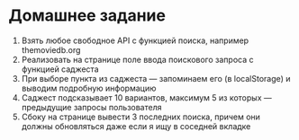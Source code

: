 # Домашнее задание

1. Взять любое свободное API с функцией поиска, например themoviedb.org
2. Реализовать на странице поле ввода поискового запроса с функцией саджеста
3. При выборе пункта из саджеста — запоминаем его (в localStorage) и выводим подробную информацию
4. Саджест подсказывает 10 вариантов, максимум 5 из которых — предыдущие запросы пользователя
5. Сбоку на странице вывести 3 последних поиска, причем они должны обновляться даже если я ищу в соседней вкладке

